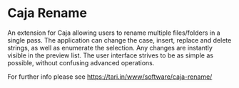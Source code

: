 # Caja Rename
An extension for Caja allowing users to rename multiple files/folders in a single pass. The application can change the case, insert, replace and delete strings, as well as enumerate the selection. Any changes are instantly visible in the preview list. The user interface strives to be as simple as possible, without confusing advanced operations.

For further info please see https://tari.in/www/software/caja-rename/
